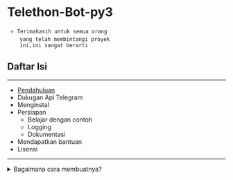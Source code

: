# Telethon-Bot-py3
```
 ⭐️ Terimakasih untuk semua orang
    yang telah membintangi proyek
    ini,ini sangat berarti
```

## Daftar Isi
***
* [Pendahuluan](https://google.com)
* Dukugan Api Telegram
* Menginstal
* Persiapan
  * Belajar dengan contoh
  * Logging
  * Dokumentasi
* Mendapatkan bantuan
* Lisensi
***
<details>
<summary>Bagaimana cara membuatnya?</summary>
<code style='whit-space:nowrap; color:red; font-family:cursive;>bagaimana cara buatny</code>
</details>
```python
def hallo():
    return 'world'
hallo()
```
